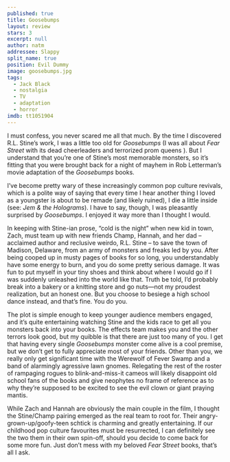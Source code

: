 ```yaml
---
published: true
title: Goosebumps
layout: review
stars: 3
excerpt: null
author: natm
addressee: Slappy
split_name: true
position: Evil Dummy
image: goosebumps.jpg
tags: 
  - Jack Black
  - nostalgia
  - TV
  - adaptation
  - horror
imdb: tt1051904
---
```


I must confess, you never scared me all that much. By the time I discovered R.L. Stine’s work, I was a little too old for _Goosebumps_ (I was all about _Fear Street_ with its dead cheerleaders and terrorized prom queens ). But I understand that you’re one of Stine’s most memorable monsters, so it’s fitting that you were brought back for a night of mayhem in Rob Letterman’s movie adaptation of the _Goosebumps_ books. 

I’ve become pretty wary of these increasingly common pop culture revivals, which is a polite way of saying that every time I hear another thing I loved as a youngster is about to be remade (and likely ruined), I die a little inside (see: _Jem_ _& the Holograms_). I have to say, though, I was pleasantly surprised by _Goosebumps_. I enjoyed it way more than I thought I would. 

In keeping with Stine-ian prose, “cold is the night” when new kid in town, Zach, must team up with new friends Champ, Hannah, and her dad – acclaimed author and reclusive weirdo, R.L. Stine – to save the town of Madison, Delaware, from an army of monsters and freaks led by you. After being cooped up in musty pages of books for so long, you understandably have some energy to burn, and you do some pretty serious damage. It was fun to put myself in your tiny shoes and think about where I would go if I was suddenly unleashed into the world like that. Truth be told, I’d probably break into a bakery or a knitting store and go nuts—not my proudest realization, but an honest one.  But you choose to besiege a high school dance instead, and that’s fine. You do you. 

The plot is simple enough to keep younger audience members engaged, and it’s quite entertaining watching Stine and the kids race to get all you monsters back into your books. The effects team makes you and the other terrors look good, but my quibble is that there are just too many of you. I get that having every single _Goosebumps_ monster come alive is a cool premise, but we don’t get to fully appreciate most of your friends. Other than you, we really only get significant time with the Werewolf of Fever Swamp and a band of alarmingly agressive lawn gnomes. Relegating the rest of the roster of rampaging rogues to blink-and-miss-it cameos will likely disappoint old school fans of the books and give neophytes no frame of reference as to why they’re supposed to be excited to see the evil clown or giant praying mantis. 

While Zach and Hannah are obviously the main couple in the film, I thought the Stine/Champ pairing emerged as the real team to root for. Their angry-grown-up/goofy-teen schtick is charming and greatly entertaining. If our childhood pop culture favourites must be resurrected, I can definitely see the two them in their own spin-off, should you decide to come back for some more fun. Just don’t mess with my beloved _Fear Street_ books, that’s all I ask.